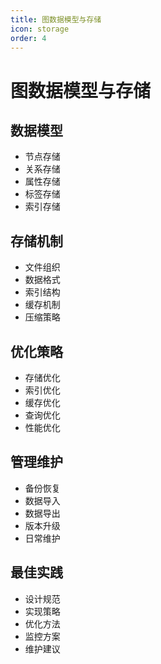 ```yaml
---
title: 图数据模型与存储
icon: storage
order: 4
---
```


# 图数据模型与存储

## 数据模型
- 节点存储
- 关系存储
- 属性存储
- 标签存储
- 索引存储

## 存储机制
- 文件组织
- 数据格式
- 索引结构
- 缓存机制
- 压缩策略

## 优化策略
- 存储优化
- 索引优化
- 缓存优化
- 查询优化
- 性能优化

## 管理维护
- 备份恢复
- 数据导入
- 数据导出
- 版本升级
- 日常维护

## 最佳实践
- 设计规范
- 实现策略
- 优化方法
- 监控方案
- 维护建议
